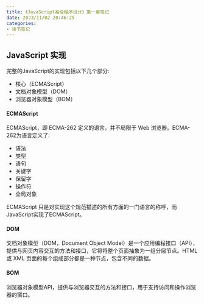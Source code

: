 ```yaml
---
title: 《JavaScript高级程序设计》第一章笔记
date: 2023/11/02 20:46:25
categories:
- 读书笔记
---
```

## JavaScript 实现

完整的JavaScript的实现包括以下几个部分:

- 核心（ECMAScript）
- 文档对象模型（DOM）
- 浏览器对象模型（BOM）

#### ECMAScript

ECMAScript，即 ECMA-262 定义的语言，并不局限于 Web 浏览器。ECMA-262为语言定义了:

- 语法
- 类型
- 语句
- 关键字
- 保留字
- 操作符
- 全局对象

ECMAScript 只是对实现这个规范描述的所有方面的一门语言的称呼，而JavaScript实现了ECMAScript。

#### DOM

文档对象模型（DOM，Document Object Model）是一个应用编程接口（API），提供与网页内容交互的方法和接口，它将将整个页面抽象为一组分层节点。HTML 或 XML 页面的每个组成部分都是一种节点，包含不同的数据。



#### BOM

浏览器对象模型API，提供与浏览器交互的方法和接口，用于支持访问和操作浏览器的窗口。
